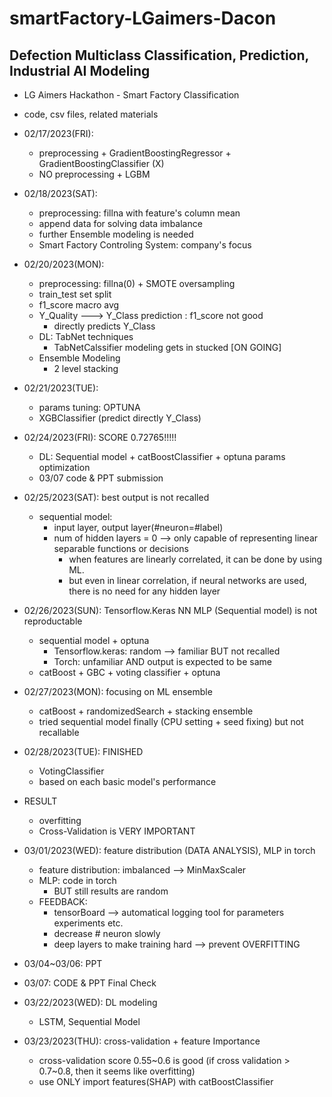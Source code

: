 # smartFactory-LGaimers-Dacon
## Defection Multiclass Classification, Prediction, Industrial AI Modeling 

* LG Aimers Hackathon - Smart Factory Classification 
* code, csv files, related materials 

* 02/17/2023(FRI): 
  * preprocessing + GradientBoostingRegressor + GradientBoostingClassifier (X)
  * NO preprocessing + LGBM 
* 02/18/2023(SAT): 
  * preprocessing: fillna with feature's column mean 
  * append data for solving data imbalance 
  * further Ensemble modeling is needed 
  * Smart Factory Controling System: company's focus 
  
* 02/20/2023(MON):
  * preprocessing: fillna(0) + SMOTE oversampling  
  * train_test set split
  * f1_score macro avg 
  * Y_Quality ---> Y_Class prediction : f1_score not good 
    * directly predicts Y_Class
  * DL: TabNet techniques 
    * TabNetCalssifier modeling gets in stucked [ON GOING]
  - Ensemble Modeling 
    - 2 level stacking 

- 02/21/2023(TUE): 
  - params tuning: OPTUNA 
  - XGBClassifier (predict directly Y_Class)
  
- 02/24/2023(FRI): SCORE 0.72765!!!!!
  - DL: Sequential model + catBoostClassifier + optuna params optimization  
  - 03/07 code & PPT submission  
  
- 02/25/2023(SAT): best output is not recalled 
  - sequential model: 
    - input layer, output layer(#neuron=#label)
    - num of hidden layers = 0 --> only capable of representing linear separable functions or decisions
      - when features are linearly correlated, it can be done by using ML.
      - but even in linear correlation, if neural networks are used, there is no need for any hidden layer   
      
- 02/26/2023(SUN): Tensorflow.Keras NN MLP (Sequential model) is not reproductable 
  - sequential model + optuna
    - Tensorflow.keras: random --> familiar BUT not recalled
    - Torch: unfamiliar AND output is expected to be same 
  - catBoost + GBC + voting classifier + optuna
  
- 02/27/2023(MON): focusing on ML ensemble
  - catBoost + randomizedSearch + stacking ensemble 
  - tried sequential model finally (CPU setting + seed fixing) but not recallable
- 02/28/2023(TUE): FINISHED
  - VotingClassifier 
  - based on each basic model's performance    
- RESULT
  - overfitting
  - Cross-Validation is VERY IMPORTANT 
  
- 03/01/2023(WED): feature distribution (DATA ANALYSIS), MLP in torch 
  - feature distribution: imbalanced --> MinMaxScaler 
  - MLP: code in torch 
    - BUT still results are random 
  - FEEDBACK: 
    - tensorBoard --> automatical logging tool for parameters experiments etc. 
    - decrease # neuron slowly 
    - deep layers to make training hard --> prevent OVERFITTING 
- 03/04~03/06: PPT 
- 03/07: CODE & PPT Final Check     
- 03/22/2023(WED): DL modeling
  - LSTM, Sequential Model 
- 03/23/2023(THU): cross-validation + feature Importance
  - cross-validation score 0.55~0.6 is good (if cross validation > 0.7~0.8, then it seems like overfitting) 
  - use ONLY import features(SHAP) with catBoostClassifier 

